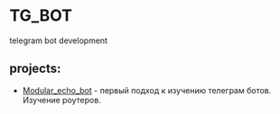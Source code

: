 # TG_BOT
telegram bot development

## projects:

* [Modular_echo_bot](https://github.com/SergeyObukhov/tg_bot/blob/master/modular_echo_bot) - первый подход к изучению телеграм ботов. Изучение роутеров.